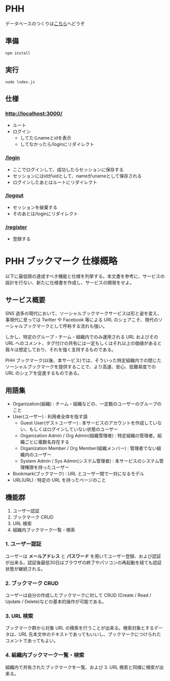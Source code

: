 # PHH

データベースのつくりは[こちら](https://gist.github.com/soneyuu/14d6907d0ea41db11bd9a7ae70c00979)へどうぞ

## 準備

```bash:インストール
npm install
```

## 実行

```bash:実行
node lndex.js
```

## 仕様

### [http://localhost:3000/](http://localhost:3000)

- ルート
- ログイン
  - してたらnameとidを表示
  - してなかったら/loginにリダイレクト

### [/login](http://localhost:3000/login)

- ここでログインして、成功したらセッションに保存する
- セッションにはidがuidとして、nameがunameとして保存される
- ログインしたあとはルートにリダイレクト

### [/logout](http://localhost:3000/logout)

- セッションを破棄する
- そのあとは/loginにリダイレクト

### [/register](http://localhost:3000/register)

- 登録する

# PHH ブックマーク 仕様概略

以下に最低限の達成すべき機能と仕様を列挙する。本文書を参考に、サービスの設計を行ない、新たに仕様書を作成し、サービスの開発をせよ。

## サービス概要

SNS 過多の現代において、ソーシャルブックマークサービスは形と姿を変え、事現代に至っては Twitter や Facebook 等による URL のシェアこそ、現代のソーシャルブックマークとして呼称する流れも強い。

しかし、特定のグループ・チーム・組織内でのみ運用される URL およびその URL へのコメント、タグ付けの共有には一定もしくはそれ以上の価値があると我々は想定しており、それを強く支持するものである。

PHH ブックマーク(以後、本サービス)では、そういった特定組織内での閉じたソーシャルブックマークを提供することで、より高速、安心、低難易度での URL のシェアを促進するものである。

## 用語集

- Organization(組織) : チーム・組織などの、一定数のユーザーのグループのこと
- User(ユーザー) : 利用者全体を指す語
  - Guest User(ゲストユーザー) : 本サービスのアカウントを作成していない、もしくはログインしていない状態のユーザー
  - Organization Admin / Org Admin(組織管理者) : 特定組織の管理者。組織ごとに複数名存在する
  - Organization Member / Org Member(組織メンバー) : 管理者でない組織内のユーザー
  - System Admin / Sys Admin(システム管理者) : 本サービスのシステム管理権限を持ったユーザー
- Bookmark(ブックマーク) : URL とユーザー間で一対になるモデル
- URL(URL) : 特定の URL を持ったページのこと

## 機能群

1. ユーザー認証
2. ブックマーク CRUD
3. URL 検索
4. 組織内ブックマーク一覧・検索

### 1. ユーザー認証

ユーザーは **メールアドレス** と **パスワード** を用いてユーザー登録、および認証が出来る。認証後最低30日はブラウザの終了やパソコンの再起動を経ても認証状態が継続される。

### 2. ブックマーク CRUD

ユーザーは自分の作成したブックマークに対して CRUD (Create / Read / Update / Delete)などの基本的操作が可能である。

### 3. URL 検索

ブックマーク群から対象 URL の検索を行うことが出来る。検索対象とするデータは、URL 先本文中のテキストであってもいいし、ブックマークにつけられたコメントであってもよい。

### 4. 組織内ブックマーク一覧・検索

組織内で共有されたブックマークを一覧、および 3. URL 検索と同様に検索が出来る。

